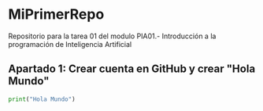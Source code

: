 # MiPrimerRepo
Repositorio para la tarea 01 del modulo PIA01.- Introducción a la programación de Inteligencia Artificial
## Apartado 1: Crear cuenta en GitHub y crear "Hola Mundo"

```python
print("Hola Mundo")
